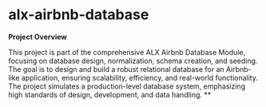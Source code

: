 # alx-airbnb-database
**Project Overview**

This project is part of the comprehensive ALX Airbnb Database Module, focusing on database design, normalization, schema creation, and seeding. The goal is to design and build a robust relational database for an Airbnb-like application, ensuring scalability, efficiency, and real-world functionality. The project simulates a production-level database system, emphasizing high standards of design, development, and data handling.
**
